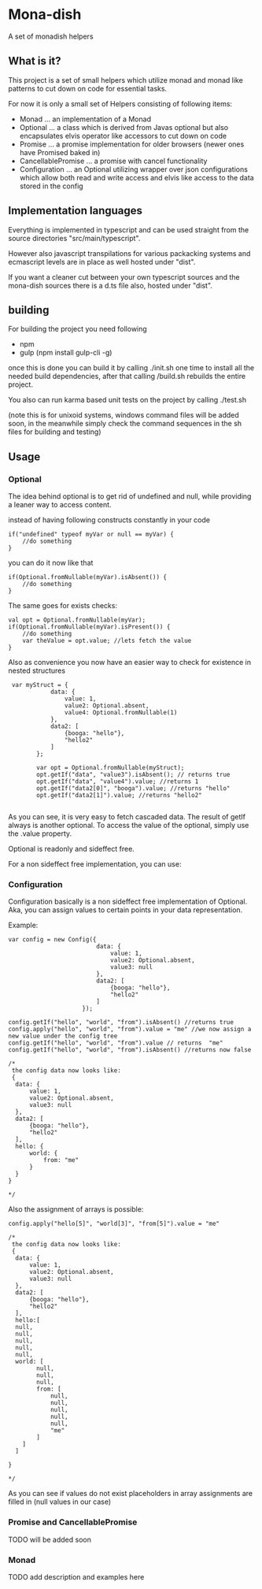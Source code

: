 # Mona-dish

A set of monadish helpers

## What is it?

This project is a set of small helpers which utilize monad and monad like patterns 
to cut down on code for essential tasks.

For now it is only a small set of Helpers consisting of following items:

* Monad     ... an implementation of a Monad
* Optional  ... a class which is derived from Javas optional but also encapsulates elvis operator like accessors
                to cut down on code
* Promise   ... a promise implementation for older browsers (newer ones have Promised baked in)
* CancellablePromise ... a promise with cancel functionality
* Configuration ... an Optional utilizing wrapper over json configurations which allow both read and write access 
                   and elvis like access to the data stored in the config
                   

## Implementation languages
              
Everything is implemented in typescript and can be used straight from the source directories "src/main/typescript".

However also javascript transpilations for various packacking systems and ecmascript levels are in place as well hosted under "dist".

If you want a cleaner cut between your own typescript sources and the mona-dish sources there is a d.ts file also,
hosted under "dist".


## building

For building the project you need following
* npm
* gulp (npm install gulp-cli -g)

once this is done you can build it by calling ./init.sh one time to install all the needed build dependencies,
after that calling /build.sh rebuilds the entire project.

You also can run karma based unit tests on the project by calling ./test.sh

(note this is for unixoid systems, windows command files will be added soon, in the meanwhile simply check the command 
sequences in the sh files for building and testing)


## Usage


### Optional

The idea behind optional is to get rid of undefined and null, while providing a leaner way to access content.

instead of having following constructs constantly in your code

```
if("undefined" typeof myVar or null == myVar) {
    //do something
}
```

you can do it now like that

```
if(Optional.fromNullable(myVar).isAbsent()) {
    //do something
}
```

The same goes for exists checks:
```
val opt = Optional.fromNullable(myVar);
if(Optional.fromNullable(myVar).isPresent()) {
    //do something
    var theValue = opt.value; //lets fetch the value
}
```

Also as convenience you now have an easier way to check for existence in nested structures
```
 var myStruct = {
            data: {
                value: 1,
                value2: Optional.absent,
                value4: Optional.fromNullable(1)
            },
            data2: [
                {booga: "hello"},
                "hello2"
            ]
        };
        
        var opt = Optional.fromNullable(myStruct);
        opt.getIf("data", "value3").isAbsent(); // returns true
        opt.getIf("data", "value4").value; //returns 1
        opt.getIf("data2[0]", "booga").value; //returns "hello"
        opt.getIf("data2[1]").value; //returns "hello2"
                
```             
  
As you can see, it is very easy to fetch cascaded data. The result of getIf always is another optional.
To access the value of the optional, simply use the .value property.
  
Optional is readonly and sideffect free.
  
For a non sideffect free implementation, you can use:
  
### Configuration  

Configuration basically is a non sideffect free implementation of Optional. Aka, you can assign values
to certain points in your data representation.


Example:

```
var config = new Config({
                         data: {
                             value: 1,
                             value2: Optional.absent,
                             value3: null
                         },
                         data2: [
                             {booga: "hello"},
                             "hello2"
                         ]
                     });
                     
config.getIf("hello", "world", "from").isAbsent() //returns true                     
config.apply("hello", "world", "from").value = "me" //we now assign a new value under the config tree                    
config.getIf("hello", "world", "from").value // returns  "me"     
config.getIf("hello", "world", "from").isAbsent() //returns now false
              
/*
 the config data now looks like:
 {
  data: {
      value: 1,
      value2: Optional.absent,
      value3: null
  },
  data2: [
      {booga: "hello"},
      "hello2"
  ],
  hello: {
      world: {
          from: "me"
      }
  }
}             

*/              

```


Also the assignment of arrays is possible:

```
config.apply("hello[5]", "world[3]", "from[5]").value = "me"

/*
 the config data now looks like:
 {
  data: {
      value: 1,
      value2: Optional.absent,
      value3: null
  },
  data2: [
      {booga: "hello"},
      "hello2"
  ],
  hello:[
  null,
  null,
  null,
  null,
  null,
  world: [
        null,
        null,
        null,
        from: [
            null,
            null,
            null,
            null,
            null,
            "me"
        ]
    ]
  ]
  
}             

*/    

```
As you can see if values do not exist placeholders in array assignments are filled in (null values in our case)  
  
### Promise and CancellablePromise

TODO will be added soon

### Monad

TODO add description and examples here


                   
                   